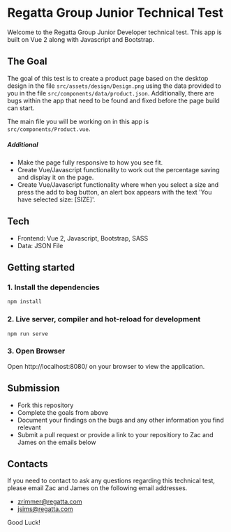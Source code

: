 # Regatta Group Junior Technical Test
Welcome to the Regatta Group Junior Developer technical test. This app is built on Vue 2 along with Javascript and Bootstrap.

## The Goal
The goal of this test is to create a product page based on the desktop design in the file `src/assets/design/Design.png` using the data provided to you in the file `src/components/data/product.json`. Additionally, there are bugs within the app that need to be found and fixed before the page build can start.

The main file you will be working on in this app is `src/components/Product.vue`.

##### Additional
- Make the page fully responsive to how you see fit.
- Create Vue/Javascript functionality to work out the percentage saving and display it on the page.
- Create Vue/Javascript functionality where when you select a size and press the add to bag button, an alert box appears with the text 'You have selected size: [SIZE]'.

## Tech
- Frontend: Vue 2, Javascript, Bootstrap, SASS
- Data: JSON File

## Getting started
### 1. Install the dependencies
```
npm install
```

### 2. Live server, compiler and hot-reload for development
```
npm run serve
```

### 3. Open Browser

Open http://localhost:8080/ on your browser to view the application.

## Submission 
- Fork this repository
- Complete the goals from above
- Document your findings on the bugs and any other information you find relevant
- Submit a pull request or provide a link to your repositiory to Zac and James on the emails below

## Contacts
If you need to contact to ask any questions regarding this technical test, please email Zac and James on the following email addresses.
- zrimmer@regatta.com
- jsims@regatta.com

Good Luck!
